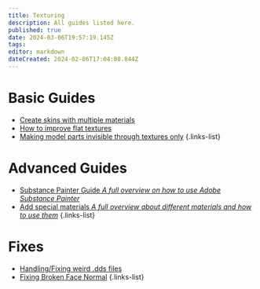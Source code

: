 ```yaml
---
title: Texturing
description: All guides listed here.
published: true
date: 2024-03-06T19:57:19.145Z
tags: 
editor: markdown
dateCreated: 2024-02-06T17:04:08.844Z
---
```


# Basic Guides

- [Create skins with multiple materials](/specific-guide/texturing/create-skin-with-multiple-mats)
- [How to improve flat textures](/specific-guide/texturing/How-to-improve-flat-textures)
- [Making model parts invisible through textures only](/specific-guide/texturing/Making-model-parts-invisible)
{.links-list}

# Advanced Guides

- [Substance Painter Guide *A full overview on how to use Adobe Substance Painter*](/specific-guide/texturing/substance-painter-guide)
- [Add special materials *A full overview about different materials and how to use them*](/specific-guide/texturing/add-special-mats)
{.links-list}

# Fixes

- [Handling/Fixing weird .dds files](/specific-guide/texturing/handling_fix_weird_dds_files)
- [Fixing Broken Face Normal](/specific-guide/3d-modelling/Fixing_broken_face_normals)
{.links-list}